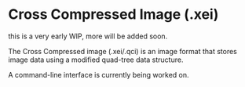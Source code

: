 # Cross Compressed Image (.xei)

this is a very early WIP, more will be added soon.

The Cross Compressed image (.xei/.qci) is an image format that stores image data using a modified quad-tree data structure.

A command-line interface is currently being worked on.
